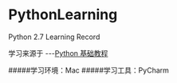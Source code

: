 # PythonLearning
Python 2.7 Learning Record

学习来源于 ---[Python 基础教程](https://www.runoob.com/python/python-tutorial.html)

#####学习环境：Mac 
#####学习工具：PyCharm
